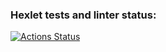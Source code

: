 ### Hexlet tests and linter status:
[![Actions Status](https://github.com/manddev/python-project-49/actions/workflows/hexlet-check.yml/badge.svg)](https://github.com/manddev/python-project-49/actions)